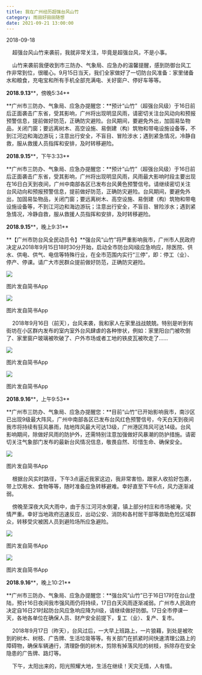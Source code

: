 ```yaml
---
title: 我在广州经历超强台风山竹
category: 雨田好田田随想
date: 2021-09-21 13:00:00
---
```


2018-09-18

    超强台风山竹来袭前，我就非常关注，毕竟是超强台风，不是小事。

  

    山竹来袭前我便收到市三防办、气象局、应急办的温馨提醒，感到防御台风工作非常到位，很暖心。9月15日当天，我们全家做好了一切防台风准备：家里储备水和粮食，充电宝和所有手机全部充满电、关好窗户、停好车等等。

  

**2018.9.13****，傍晚5:34**

**广州市三防办、气象局、应急办提醒您：**预计“山竹”（超强台风级）于16日前后正面袭击广东省，受其影响，广州将出现明显风雨，请密切关注台风动向和预报预警信息，提前做好防范，正确防灾避险。台风期间，要避免外出，加固易坠物品，关闭门窗；要远离树木、高空设施、易倒建（构）筑物和带电设施设备等，不到江河边和海边游玩；注意出行安全，不盲目、冒险涉水；遇到紧急情况，冷静自救，服从救援人员指挥和安排，及时转移避险。

  

**2018.9.15****，下午3:33**

**广州市三防办、气象局、应急办提醒您：**预计“山竹”（超强台风级）于16日前后正面袭击广东省，受其影响，广州将出现明显风雨，风雨最大影响时段主要出现在16日白天到夜间，广州中南部各区已发布台风黄色预警信号。请继续密切关注台风动向和预报预警信息，提前做好防范，正确防灾避险。台风期间，要避免外出，加固易坠物品，关闭门窗；要远离树木、高空设施、易倒建（构）筑物和带电设施设备等，不到江河边和海边游玩；注意出行安全，不盲目、冒险涉水；遇到紧急情况，冷静自救，服从救援人员指挥和安排，及时转移避险。

  

**2018.9.15****，晚上9:31**

**【广州市防台风全民动员令】**强台风“山竹”将严重影响我市，广州市人民政府决定从2018年9月15日18时30分开始，启动全市防台风I级应急响应，除医院、供水、供电、供气、电信等特殊行业，在全市范围内实行“三停”，即：停工（业）、停产、停课。请广大市民群众提前做好防范，正确防灾避险。

![](https://markdown-1301532546.cos.ap-guangzhou.myqcloud.com/peipei_blog/20210921150233.jpeg)  

图片发自简书App

  

![](https://markdown-1301532546.cos.ap-guangzhou.myqcloud.com/peipei_blog/20210921150238.jpeg)  

图片发自简书App

  

    2018年9月16日（前天），台风来袭，我和家人在家里战战兢兢。特别是听到有街坊在小区群内发布的室内室外台风肆虐的各种惨状，例如：家里阳台门被吹倒了、家里窗户玻璃被吹破了、户外市场或者工地的铁皮瓦被吹走了……

![](https://markdown-1301532546.cos.ap-guangzhou.myqcloud.com/peipei_blog/20210921150241.jpeg)  

图片发自简书App

![](https://markdown-1301532546.cos.ap-guangzhou.myqcloud.com/peipei_blog/20210921150301.jpeg)  

图片发自简书App

**2018.9.16****，上午9:53**

**广州市三防办、气象局、应急办提醒您：**目前“山竹”已开始影响我市，南沙区已出现9级最大阵风，广州中南部各区已发布台风红色预警信号，今天白天到夜间我市将持续有狂风暴雨，陆地阵风最大可达13级，广州港区阵风可达14级。台风影响期间，除做好风雨的防护外，还需特别注意加强做好风暴潮的防护措施。请密切关注气象部门发布的最新台风情况信息，敬畏自然、珍惜生命、确保安全。

![](https://markdown-1301532546.cos.ap-guangzhou.myqcloud.com/peipei_blog/20210921150243.jpeg)  

图片发自简书App

  

    根据台风实时路径，下午3点逼近我家这边，我非常害怕，跟家人收拾好包裹，带上饮用水、食物等等，随时准备应急转移避难。幸好直至下午6点，风力逐渐减弱。

  

    傍晚至深夜大风大雨中，由于东江河河水倒灌，镇上部分村庄和市场被淹，灾情严重。幸好当地政府迅速反应，出动公安、消防和各村居干部等救助危险区域群众，转移受灾被困人员到避险场所应急避险。

![](https://markdown-1301532546.cos.ap-guangzhou.myqcloud.com/peipei_blog/20210921150247.jpeg)  

图片发自简书App

![](https://markdown-1301532546.cos.ap-guangzhou.myqcloud.com/peipei_blog/20210921150250.jpeg)  

图片发自简书App

  

**2018.9.16****，晚上10:21**

**广州市三防办、气象局、应急办提醒您：**强台风“山竹”已于16日17时在台山登陆，预计16日夜间我市强风雨仍将持续，17日白天风雨逐渐减弱。广州市人民政府决定自16日21时起防台风应急响应降为Ⅱ级，请继续做好防御。17日全市停课一天，各地各单位在确保人员、财产安全前提下，复工（业）、复产、复市。

  

    2018年9月17日（昨天），台风过后，一大早上班路上，一片狼藉，到处是被吹到的树木、树枝、广告牌、生活垃圾等等。有关部门在抓紧时间快速清理公路上的障碍物，确保车辆通行，清理卧倒的树木，剪除有掉落风险的树枝，拆除存在安全隐患的广告牌、路灯等。

  

    下午，太阳出来的，阳光照耀大地，生活在继续！天灾无情，人有情。